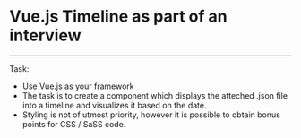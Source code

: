 # Vue.js Timeline as part of an interview

---

Task:

- Use Vue.js as your framework
- The task is to create a component which displays the atteched .json file into a timeline and visualizes it based on the date.
- Styling is not of utmost priority, however it is possible to obtain bonus points for CSS / SaSS code.
